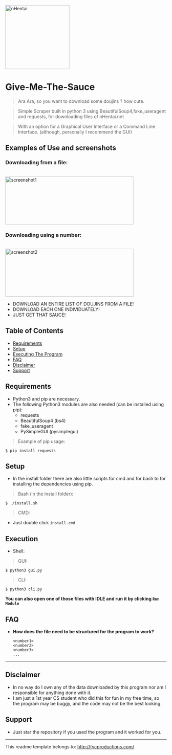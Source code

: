 <a href="nHentai logo"><img src="https://pbs.twimg.com/profile_images/733172726731415552/8P68F-_I_400x400.jpg" width="200" height="200" title="nHentai" alt="nHentai"></a>

# Give-Me-The-Sauce

> Ara Ara, so you want to download some doujins ? how cute.

> Simple Scraper built in python 3 using BeautifulSoup4,fake_useragent and requests, for downloading files of nHentai.net

> With an option for a Graphical User Interface or a Command Line Interface. (although, personally I recommend the GUI)

## Examples of Use and screenshots

### Downloading from a file:
<br>
<a href="screenshot1"><img src="https://i.imgur.com/QvS5Xzw.png" width="400" height="150" alt="screenshot1"></a>

### Downloading using a number:
<br>
<a href="screenshot2"><img src="https://i.imgur.com/JzHeSmS.png" width="400" height="150" alt="screenshot2"></a>


- DOWNLOAD AN ENTIRE LIST OF DOUJINS FROM A FILE!
- DOWNLOAD EACH ONE INDIVIDUATELY!
- JUST GET THAT SAUCE!


## Table of Contents

- [Requirements](#requirements)
- [Setup](#setup)
- [Executing The Program](#execution)
- [FAQ](#faq)
- [Disclaimer](#disclaimer)
- [Support](#support)


## Requirements

- Python3 and pip are necessary.
- The following Python3 modules are also needed (can be installed using pip):
  - requests
  - BeautifulSoup4 (bs4)
  - fake_useragent
  - PySimpleGUI (pysimplegui)
 
 > Example of pip usage:
 ```shell
$ pip install requests
```

## Setup

- In the install folder there are also little scripts for cmd and for bash to for installing the dependencies using pip.

> Bash (in the install folder):
```shell
$ ./install.sh
```
> CMD:
  - Just double click `install.cmd`

## Execution

- Shell:
> GUI:
```shell
$ python3 gui.py
```
> CLI:
```shell
$ python3 cli.py
```
**You can also open one of those files with IDLE and run it by clicking `Run Module`**

## FAQ

- **How does the file need to be structured for the program to work?**
    ```text
    <number1>
    <number2>
    <number3>
    ...
    ```
---

## Disclaimer

- In no way do I own any of the data downloaded by this program nor am I responsible for anything done with it.
- I am just a 1st year CS student who did this for fun in my free time, so the program may be buggy, and the code may not be the best looking.

## Support

- Just star the repository if you used the program and it worked for you.

---

This readme template belongs to: http://fvcproductions.com/
